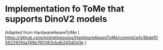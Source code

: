 # Implementation fo ToMe that supports DinoV2 models
Adapted from HardwareAwareToMe ( https://github.com/nickjeliopoulos/HardwareAwareToMe/commit/a4c9bdef0562292fda749b760363cbdb245d0d3e )